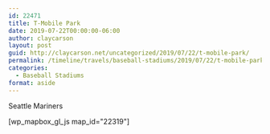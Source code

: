 ```yaml
---
id: 22471
title: T-Mobile Park
date: 2019-07-22T00:00:00-06:00
author: claycarson
layout: post
guid: http://claycarson.net/uncategorized/2019/07/22/t-mobile-park/
permalink: /timeline/travels/baseball-stadiums/2019/07/22/t-mobile-park/
categories:
  - Baseball Stadiums
format: aside
---
```

<div class="media-details">Seattle Mariners</div>

[wp_mapbox_gl_js map_id="22319"]